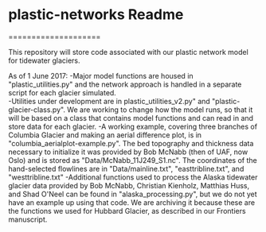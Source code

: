 # plastic-networks Readme
====================

This repository will store code associated with our plastic network model for tidewater glaciers.  

As of 1 June 2017: 
-Major model functions are housed in "plastic_utilities.py" and the network approach is handled in a separate script for each glacier simulated.  
-Utilities under development are in plastic_utilities_v2.py" and "plastic-glacier-class.py".  We are working to change how the model runs, so that it will be based on a class that contains model functions and can read in and store data for each glacier.
-A working example, covering three branches of Columbia Glacier and making an aerial difference plot, is in "columbia_aerialplot-example.py".  The bed topography and thickness data necessary to initialize it was provided by Bob McNabb (then of UAF, now Oslo) and is stored as "Data/McNabb_11J249_S1.nc".  The coordinates of the hand-selected flowlines are in "Data/mainline.txt", "easttribline.txt", and "westtribline.txt"
-Additional functions used to process the Alaska tidewater glacier data provided by Bob McNabb, Christian Kienholz, Matthias Huss, and Shad O'Neel can be found in "alaska_processing.py", but we do not yet have an example up using that code.  We are archiving it because these are the functions we used for Hubbard Glacier, as described in our Frontiers manuscript.
